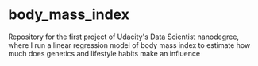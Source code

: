 # body_mass_index
Repository for the first project of Udacity's Data Scientist nanodegree, where I run a linear regression model of body mass index to estimate how much does genetics and lifestyle habits make an influence
